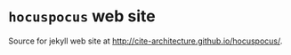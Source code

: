 # `hocuspocus` web site #

Source for jekyll web site at <http://cite-architecture.github.io/hocuspocus/>.

